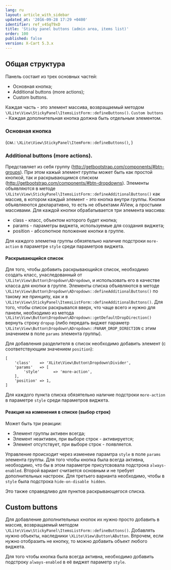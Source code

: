 ```yaml
---
lang: ru
layout: article_with_sidebar
updated_at: '2016-09-28 17:29 +0400'
identifier: ref_v4SqT9xD
title: 'Sticky panel buttons (admin area, items list)'
order: 100
published: false
version: X-Cart 5.3.x
---
```

## Общая структура

Панель состаит из трех основных частей:
- Основная кнопка;
- Additional buttons (more actions);
- Custom buttons.

Каждая часть - это элемент массива, возвращаемый методом `\XLite\View\StickyPanel\ItemsListForm::defineButtons()`. `Custom buttons` - Каждая дополнительная кнопка должна быть отдельным элементом.  

### Основная кнопка

(см.: `\XLite\View\StickyPanel\ItemForm::defineButtons()`, )

### Additional buttons (more actions).

Представляет из себя группу (http://getbootstrap.com/components/#btn-groups). При этом кажый элемент группы может быть как простой кнопкой, так и раскрывающимся списком (http://getbootstrap.com/components/#btn-dropdowns). Элементы объявляются в методе `\XLite\View\StickyPanel\ItemsListForm::defineAdditionalButtons()` как массив, в котором каждый элемент - это кнопка внутри группы. Кнопки объявляеются декларативно, то есть не объектами AView, а простыми массивами. Для каждой кнопки обрабатывается три элемента массива:

- class - класс, объектом которого будет кнопка;
- params - параметры виджета, используемые для создания виджета;
- position - абсолютное положение кнопки в группе.

Для каждого элеметна группы обязятельно наличие подстроки `more-action` в параметре `style` среди параметров виджета.

#### Раскрывающийся список

Для того, чтобы добавить раскрывающийся список, необходимо создать класс, унаследованный от `\XLite\View\Button\Dropdown\ADropdown`, и использовать его в качестве класса для кнопки в группе. Элементы списка объявляются в методе `\XLite\View\Button\Dropdown\ADropdown::defineAdditionalButtons()` по такому же принципу, как и в `\XLite\View\StickyPanel\ItemsListForm::defineAdditionalButtons()`. Для того, чтобы список раскрывался вверх, что чаще всего и нужно для панели, необходимо из метода `\XLite\View\Button\Dropdown\ADropdown::getDefaultDropDirection()` вернуть строку `dropup` (либо передать виджет параметр `\XLite\View\Button\Dropdown\ADropdown::PARAM_DROP_DIRECTION` с этим значением в поле `params` элемента группы).

Для добавления разделителя в список необходимо добавить элемент (с соответствующим значением `position`):

```
[
    'class'    => 'XLite\View\Button\Dropdown\Divider',
    'params'   => [
        'style'      => 'more-action',
    ],
    'position' => 1,
]
```

Для каждого пункта списка обязятельно наличие подстроки `more-action` в параметре `style` среди параметров виджета.


#### Реакция на изменения в списке (выбор строк)

Может быть три реакции:

- Элемент группы активен всегда;
- Элемент неактивен, при выборе строк - активируется;
- Элемент отсутствует, при выборе строк - появляется.

Управление происходит через изменеие парамтра `style` в поле `params` элемента группы. Для того чтобы кнопка была всегда активна, необходимо, что бы в этом параметре присутсвовала подстрока `always-enabled`. Второй вариант считается основным и не требует дополнительных настроек. Для третьего варианта необходимо, чтобы в `style` была подстрока `hide-on-disable hidden`.

Это также справедливо для пунктов раскрывающегося списка.

## Custom buttons

Для добавление дополнительных кнопок их нужно просто добавить в массив, возвращаемый методом `\XLite\View\StickyPanel\ItemsListForm::defineButtons()`. Добавлять нужно объекты, наследники `\XLite\View\Button\AButton`. Впрочем, если нужно отобразить не кнопку, то можно добавить объект любого виджета.

Для того чтобы кнопка была всегда активна, необходимо добавить подстроку `always-enabled` в её виджет параметр `style`.

